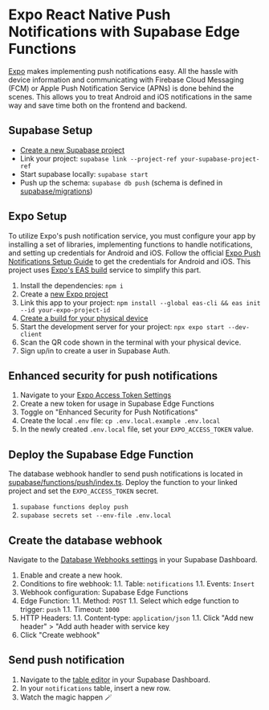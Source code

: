 # Expo React Native Push Notifications with Supabase Edge Functions

[Expo](https://docs.expo.dev/push-notifications/overview/) makes implementing push notifications easy. All the hassle with device information and communicating with Firebase Cloud Messaging (FCM) or Apple Push Notification Service (APNs) is done behind the scenes. This allows you to treat Android and iOS notifications in the same way and save time both on the frontend and backend.

## Supabase Setup

- [Create a new Supabase project](https://database.new)
- Link your project: `supabase link --project-ref your-supabase-project-ref`
- Start supabase locally: `supabase start`
- Push up the schema: `supabase db push` (schema is defined in [supabase/migrations](./supabase/migrations/))

## Expo Setup

To utilize Expo's push notification service, you must configure your app by installing a set of libraries, implementing functions to handle notifications, and setting up credentials for Android and iOS. Follow the official [Expo Push Notifications Setup Guide](https://docs.expo.dev/push-notifications/push-notifications-setup/) to get the credentials for Android and iOS. This project uses [Expo's EAS build](https://docs.expo.dev/build/introduction/) service to simplify this part.

1. Install the dependencies: `npm i`
1. Create a [new Expo project](https://expo.dev/accounts/_/projects)
1. Link this app to your project: `npm install --global eas-cli && eas init --id your-expo-project-id`
1. [Create a build for your physical device](https://docs.expo.dev/develop/development-builds/create-a-build/#create-a-build-for-the-device)
1. Start the development server for your project: `npx expo start --dev-client`
1. Scan the QR code shown in the terminal with your physical device.
1. Sign up/in to create a user in Supabase Auth.

## Enhanced security for push notifications

1. Navigate to your [Expo Access Token Settings](https://expo.dev/accounts/_/settings/access-tokens)
1. Create a new token for usage in Supabase Edge Functions
1. Toggle on "Enhanced Security for Push Notifications"
1. Create the local `.env` file: `cp .env.local.example .env.local`
1. In the newly created `.env.local` file, set your `EXPO_ACCESS_TOKEN` value.

## Deploy the Supabase Edge Function

The database webhook handler to send push notifications is located in [supabase/functions/push/index.ts](./supabase/functions/push/index.ts). Deploy the function to your linked project and set the `EXPO_ACCESS_TOKEN` secret.

1. `supabase functions deploy push`
1. `supabase secrets set --env-file .env.local`

## Create the database webhook

Navigate to the [Database Webhooks settings](https://supabase.com/dashboard/project/_/database/hooks) in your Supabase Dashboard.

1. Enable and create a new hook.
1. Conditions to fire webhook:
   1.1. Table: `notifications`
   1.1. Events: `Insert`
1. Webhook configuration: Supabase Edge Functions
1. Edge Function:
   1.1. Method: `POST`
   1.1. Select which edge function to trigger: `push`
   1.1. Timeout: `1000`
1. HTTP Headers:
   1.1. Content-type: `application/json`
   1.1. Click "Add new header" > "Add auth header with service key
1. Click "Create webhook"

## Send push notification

1. Navigate to the [table editor](https://supabase.com/dashboard/project/_/editor) in your Supabase Dashboard.
1. In your `notifications` table, insert a new row.
1. Watch the magic happen 🪄
